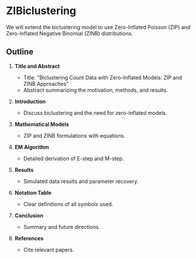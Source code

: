 # ZIBiclustering
We will extend the biclustering model to use Zero-Inflated Poisson (ZIP) and Zero-Inflated Negative Binomial (ZINB) distributions.


## Outline
1. **Title and Abstract**
   - Title: "Biclustering Count Data with Zero-Inflated Models: ZIP and ZINB Approaches"
   - Abstract summarizing the motivation, methods, and results.

2. **Introduction**
   - Discuss biclustering and the need for zero-inflated models.

3. **Mathematical Models**
   - ZIP and ZINB formulations with equations.

4. **EM Algorithm**
   - Detailed derivation of E-step and M-step.

5. **Results**
   - Simulated data results and parameter recovery.

6. **Notation Table**
   - Clear definitions of all symbols used.

7. **Conclusion**
   - Summary and future directions.

8. **References**
   - Cite relevant papers.
